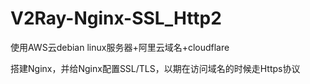 # V2Ray-Nginx-SSL_Http2
使用AWS云debian linux服务器+阿里云域名+cloudflare

搭建Nginx，并给Nginx配置SSL/TLS，以期在访问域名的时候走Https协议
